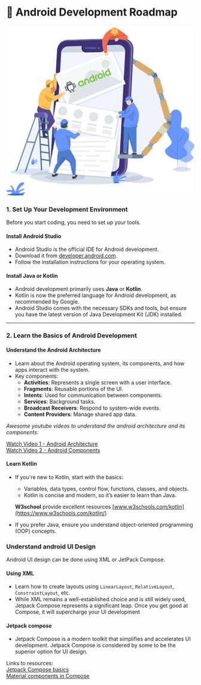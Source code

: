 # 🤖 Android Development Roadmap

### ![Android Architecture image](./assets/android-development-vector.png)

### **1. Set Up Your Development Environment**

Before you start coding, you need to set up your tools.

#### **Install Android Studio**

- Android Studio is the official IDE for Android development.
- Download it from [developer.android.com](https://developer.android.com/).
- Follow the installation instructions for your operating system.

#### **Install Java or Kotlin**

- Android development primarily uses **Java** or **Kotlin**.
- Kotlin is now the preferred language for Android development, as recommended by Google.
- Android Studio comes with the necessary SDKs and tools, but ensure you have the latest version of Java Development Kit (JDK) installed.

---

### **2. Learn the Basics of Android Development**

#### **Understand the Android Architecture**

- Learn about the Android operating system, its components, and how apps interact with the system.
- Key components:
  - **Activities**: Represents a single screen with a user interface.
  - **Fragments**: Reusable portions of the UI.
  - **Intents**: Used for communication between components.
  - **Services**: Background tasks.
  - **Broadcast Receivers**: Respond to system-wide events.
  - **Content Providers**: Manage shared app data.

_Awesome youtube videos to understand the android architecture and its components:_

[Watch Video 1 - Android Architecture](https://www.youtube.com/watch?v=TwXuY2w7Zv0)  
[Watch Video 2 - Android Components](https://www.youtube.com/watch?v=8hOzHsz71vE)

#### **Learn Kotlin**

- If you're new to Kotlin, start with the basics:

  - Variables, data types, control flow, functions, classes, and objects.
  - Kotlin is concise and modern, so it’s easier to learn than Java.

  **W3school** provide excellent resources [www.w3schools.com/kotlin](https://www.w3schools.com/kotlin/)

- If you prefer Java, ensure you understand object-oriented programming (OOP) concepts.

### **Understand android UI Design**

Android UI design can be done using XML or JetPack Compose.

#### **Using XML**

- Learn how to create layouts using `LinearLayout`, `RelativeLayout`, `ConstraintLayout`, etc.
- While XML remains a well-established choice and is still widely used, Jetpack Compose represents a significant leap. Once you get good at Compose, it will supercharge your UI development

#### **Jetpack compose**

- Jetpack Compose is a modern toolkit that simplifies and accelerates UI development. Jetpack Compose is considered by some to be the superior option for UI design.

Links to resources:  
[Jetpack Compose basics](https://developer.android.com/codelabs/jetpack-compose-basics)  
[Material components in Compose](https://developer.android.com/develop/ui/compose/components)
